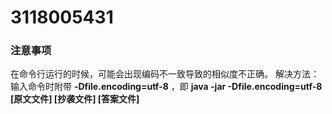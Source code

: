 # 3118005431

### 注意事项
在命令行运行的时候，可能会出现编码不一致导致的相似度不正确。
解决方法：输入命令时附带 **-Dfile.encoding=utf-8** ，即 **java -jar -Dfile.encoding=utf-8 [原文文件] [抄袭文件] [答案文件]**
